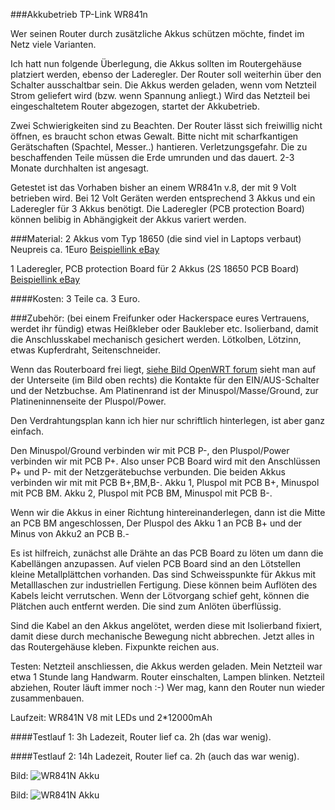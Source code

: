 
###Akkubetrieb TP-Link WR841n 

Wer seinen Router durch zusätzliche Akkus schützen möchte,
findet im Netz viele Varianten. 

Ich hatt nun folgende Überlegung,
die Akkus sollten im Routergehäuse platziert werden,
ebenso der Laderegler. Der Router soll weiterhin über 
den Schalter ausschaltbar sein. Die Akkus werden geladen, 
wenn vom Netzteil Strom geliefert wird (bzw. wenn Spannung 
anliegt.) Wird das Netzteil bei eingeschaltetem Router abgezogen,
startet der Akkubetrieb.

Zwei Schwierigkeiten sind zu Beachten. Der Router lässt sich 
freiwillig nicht öffnen, es braucht schon etwas Gewalt. Bitte nicht
mit scharfkantigen Gerätschaften (Spachtel, Messer..) hantieren.
Verletzungsgefahr. Die zu beschaffenden Teile müssen die Erde
umrunden und das dauert. 2-3 Monate durchhalten ist angesagt.

Getestet ist das Vorhaben bisher an einem WR841n v.8, der mit 9 Volt
betrieben wird. Bei 12 Volt Geräten werden entsprechend 3 Akkus und 
ein Laderegler für 3 Akkus benötigt. Die Laderegler (PCB protection Board)
können belibig in Abhängigkeit der Akkus variert werden.

###Material: 
2 Akkus vom Typ 18650 (die sind viel in Laptops verbaut)
Neupreis ca. 1Euro
[Beispiellink eBay](https://www.ebay.de/itm/8X-18650-3-7V-12000mAh-Akku-Micro-Varta-Accu-Li-ion-Battery-for-LED-Torch-DR/253378430047?hash=item3afe88045f:g:uKkAAOSwRLZaYdfk)

1 Laderegler, PCB protection Board für 2 Akkus (2S 18650 PCB Board)
[Beispiellink eBay](https://www.ebay.de/itm/2S-8A-7-4V-8-4V-Lithium-Cell-Li-ion-BMS-Battery-18650-Protection-PCB-Board/142381524809?hash=item212699a749:g:13oAAOSwlndZFoEa)

####Kosten: 3 Teile ca. 3 Euro.

###Zubehör: (bei einem Freifunker oder Hackerspace eures Vertrauens, werdet ihr fündig)
etwas Heißkleber oder Baukleber etc.
Isolierband, damit die Anschlusskabel mechanisch gesichert werden.
Lötkolben, Lötzinn, etwas Kupferdraht, Seitenschneider.

Wenn das Routerboard frei liegt, [siehe Bild OpenWRT forum](http://i49.tinypic.com/144070p.jpg)
sieht man auf der Unterseite (im Bild oben rechts) die Kontakte für den EIN/AUS-Schalter und der Netzbuchse. Am Platinenrand ist der Minuspol/Masse/Ground, zur Platineninnenseite der Pluspol/Power.

Den Verdrahtungsplan kann ich hier nur schriftlich hinterlegen, ist aber ganz einfach.

Den Minuspol/Ground verbinden wir mit PCB P-, den Pluspol/Power verbinden wir mit PCB P+. Also unser PCB Board wird mit den Anschlüssen P+ und P- mit der Netzgerätebuchse verbunden.
Die beiden Akkus verbinden wir mit mit PCB B+,BM,B-.
Akku 1, Pluspol mit PCB B+, Minuspol mit PCB BM.
Akku 2, Pluspol mit PCB BM, Minuspol mit PCB B-.

Wenn wir die Akkus in einer Richtung hintereinanderlegen, dann ist die Mitte an PCB BM angeschlossen, Der Pluspol des Akku 1 an PCB B+ und der Minus von Akku2 an PCB B.-

Es ist hilfreich, zunächst alle Drähte an das PCB Board zu löten um dann die Kabellängen anzupassen. Auf vielen PCB Board sind an den Lötstellen kleine Metallplättchen vorhanden. Das sind Schweisspunkte für Akkus mit Metalllaschen zur industriellen Fertigung. Diese können beim Auflöten des Kabels leicht verrutschen. Wenn der Lötvorgang schief geht, können die Plätchen auch entfernt werden. Die sind zum Anlöten überflüssig. 

Sind die Kabel an den Akkus angelötet, werden diese mit Isolierband fixiert, damit diese durch mechanische Bewegung nicht abbrechen.
Jetzt alles in das Routergehäuse kleben. Fixpunkte reichen aus.

Testen: Netzteil anschliessen, die Akkus werden geladen. Mein Netzteil war etwa 1 Stunde lang Handwarm. Router einschalten, Lampen blinken. Netzteil abziehen, Router läuft immer noch :-)
Wer mag, kann den Router nun wieder zusammenbauen.


Laufzeit: WR841N V8 mit LEDs und 2*12000mAh 

####Testlauf 1: 3h Ladezeit, Router lief ca. 2h (das war wenig).

####Testlauf 2: 14h Ladezeit, Router lief ca. 2h (auch das war wenig).

Bild: ![WR841N Akku](http://cloud.ffhb.de/index.php/s/9SyhaeqOoFW5PCd)

Bild: ![WR841N Akku](https://cloud.ffhb.de/index.php/s/9SyhaeqOoFW5PCd)

